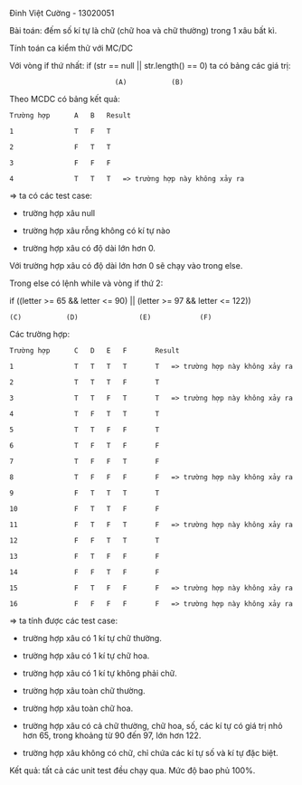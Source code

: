 Đinh Việt Cường - 13020051

Bài toán: đếm số kí tự là chữ (chữ hoa và chữ thường) trong 1 xâu bất kì.

Tính toán ca kiểm thử với MC/DC

Với vòng if thứ nhất: if (str == null || str.length() == 0) ta có bảng các giá trị:

                              (A)	        (B)
			      
Theo MCDC có bảng kết quả:

	Trường hợp		A	B	Result

	1	        	T	F	T

	2        		F	T	T

	3        		F	F	F

	4        		T	T	T  	=> trường hợp này không xảy ra

=> ta có các test case:

+ trường hợp xâu null

+ trường hợp xâu rỗng không có kí tự nào

+ trường hợp xâu có độ dài lớn hơn 0.

Với trường hợp xâu có độ dài lớn hơn 0 sẽ chạy vào trong else.

Trong else có lệnh while và vòng if thứ 2: 

if ((letter >= 65 && letter <= 90) || (letter >= 97 && letter <= 122))

	(C)	          (D)               (E)	           (F)

Các trường hợp:

	Trường hợp		C	D	E	F		Result

	1	       		T	T	T	T		T	=> trường hợp này không xảy ra

	2	        	T	T	T	F		T

	3	        	T	T	F	T		T	=> trường hợp này không xảy ra

	4	        	T	F	T	T		T

	5				T	T	F	F		T

	6				T	F	T	F		F

	7				T	F	F	T		F	

	8	       		T	F	F	F		F	=> trường hợp này không xảy ra

	9				F	T	T	T		T

	10	      		F	T	T	F		F

	11	      		F	T	F	T		F	=> trường hợp này không xảy ra

	12	      		F	F	T	T		T

	13	       		F	T	F	F		F

	14				F	F	T	F		F

	15				F	T	F	F		F	=> trường hợp này không xảy ra

	16				F	F	F	F		F 	=> trường hợp này không xảy ra

=> ta tính được các test case:

+ trường hợp xâu có 1 kí tự chữ thường.

+ trường hợp xâu có 1 kí tự chữ hoa.

+ trường hợp xâu có 1 kí tự không phải chữ.

+ trường hợp xâu toàn chữ thường.

+ trường hợp xâu toàn chữ hoa.

+ trường hợp xâu có cả chữ thường, chữ hoa, số, các kí tự có giá trị nhỏ hơn 65, trong khoảng từ 90 đến 97, lớn hơn 122.

+ trường hợp xâu không có chữ, chỉ chứa các kí tự số và kí tự đặc biệt.


Kết quả: tất cả các unit test đều chạy qua. Mức độ bao phủ 100%.
